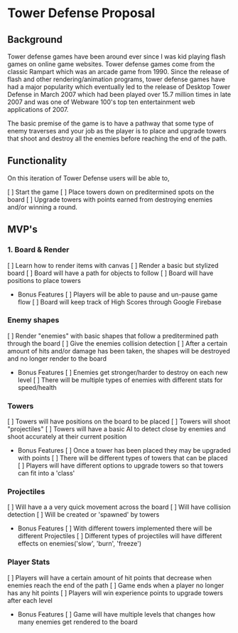 # Tower Defense Proposal

## Background

Tower defense games have been around ever since I was kid playing flash games on online game websites. Tower defense games come from the classic Rampart which was an arcade game from 1990. Since the release of flash and other rendering/animation programs, tower defense games have had a major popularity which eventually led to the release of Desktop Tower Defense in March 2007 which had been played over 15.7 million times in late 2007 and was one of Webware 100's top ten entertainment web applications of 2007.

The basic premise of the game is to have a pathway that some type of enemy traverses and your job as the player is to place and upgrade towers that shoot and destroy all the enemies before reaching the end of the path.

## Functionality

On this iteration of Tower Defense users will be able to, 

[ ] Start the game
[ ] Place towers down on preditermined spots on the board
[ ] Upgrade towers with points earned from destroying enemies and/or winning a round.

## MVP's
### 1. Board & Render
[ ] Learn how to render items with canvas
[ ] Render a basic but stylized board
[ ] Board will have a path for objects to follow
[ ] Board will have positions to place towers
* Bonus Features
[ ] Players will be able to pause and un-pause game flow
[ ] Board will keep track of High Scores through Google Firebase

### Enemy shapes
[ ] Render "enemies" with basic shapes that follow a preditermined path through the board
[ ] Give the enemies collision detection
[ ] After a certain amount of hits and/or damage has been taken, the shapes will be destroyed and no longer render to the board
* Bonus Features
[ ] Enemies get stronger/harder to destroy on each new level
[ ] There will be multiple types of enemies with different stats for speed/health

### Towers
[ ] Towers will have positions on the board to be placed
[ ] Towers will shoot "projectiles" 
[ ] Towers will have a basic AI to detect close by enemies and shoot accurately at their current position
* Bonus Features
[ ] Once a tower has been placed they may be upgraded with points
[ ] There will be different types of towers that can be placed
[ ] Players will have different options to upgrade towers so that towers can fit into a 'class'

### Projectiles
[ ] Will have a a very quick movement across the board
[ ] Will have collision detection
[ ] Will be created or 'spawned' by towers
* Bonus Features
[ ] With different towers implemented there will be different Projectiles
[ ] Different types of projectiles will have different effects on enemies('slow', 'burn', 'freeze')

### Player Stats
[ ] Players will have a certain amount of hit points that decrease when enemies reach the end of the path
[ ] Game ends when a player no longer has any hit points
[ ] Players will win experience points to upgrade towers after each level
* Bonus Features
[ ] Game will have multiple levels that changes how many enemies get rendered to the board